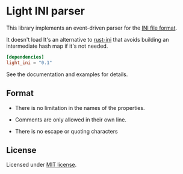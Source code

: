 Light INI parser
================

This library implements an event-driven parser for the [INI file format](https://en.wikipedia.org/wiki/INI_file).

It doesn't load It's an alternative to [rust-ini](https://crates.io/crates/rust-ini) that avoids building an intermediate hash map
if it's not needed.

```toml
[dependencies]
light_ini = "0.1"
```

See the documentation and examples for details.

## Format

- There is no limitation in the names of the properties.

- Comments are only allowed in their own line.

- There is no escape or quoting characters

## License

Licensed under [MIT license](LICENSE-MIT).
